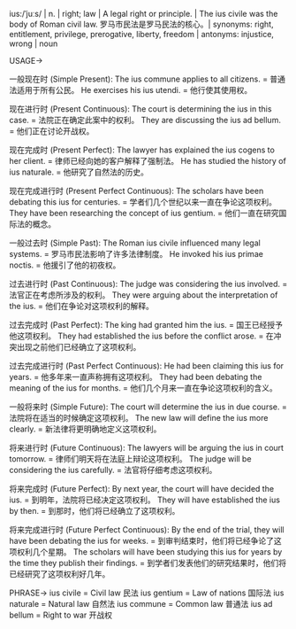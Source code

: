 ius:/ˈjuːs/ | n. | right; law | A legal right or principle. |  The ius civile was the body of Roman civil law.  罗马市民法是罗马民法的核心。| synonyms: right, entitlement, privilege, prerogative, liberty, freedom | antonyms: injustice, wrong | noun

USAGE->

一般现在时 (Simple Present):
The ius commune applies to all citizens. =  普通法适用于所有公民。
He exercises his ius utendi. = 他行使其使用权。

现在进行时 (Present Continuous):
The court is determining the ius in this case. = 法院正在确定此案中的权利。
They are discussing the ius ad bellum. = 他们正在讨论开战权。

现在完成时 (Present Perfect):
The lawyer has explained the ius cogens to her client. = 律师已经向她的客户解释了强制法。
He has studied the history of ius naturale. = 他研究了自然法的历史。

现在完成进行时 (Present Perfect Continuous):
The scholars have been debating this ius for centuries. = 学者们几个世纪以来一直在争论这项权利。
They have been researching the concept of ius gentium. = 他们一直在研究国际法的概念。

一般过去时 (Simple Past):
The Roman ius civile influenced many legal systems. = 罗马市民法影响了许多法律制度。
He invoked his ius primae noctis. = 他援引了他的初夜权。

过去进行时 (Past Continuous):
The judge was considering the ius involved. = 法官正在考虑所涉及的权利。
They were arguing about the interpretation of the ius. = 他们在争论对这项权利的解释。

过去完成时 (Past Perfect):
The king had granted him the ius. = 国王已经授予他这项权利。
They had established the ius before the conflict arose. = 在冲突出现之前他们已经确立了这项权利。

过去完成进行时 (Past Perfect Continuous):
He had been claiming this ius for years. = 他多年来一直声称拥有这项权利。
They had been debating the meaning of the ius for months. = 他们几个月来一直在争论这项权利的含义。

一般将来时 (Simple Future):
The court will determine the ius in due course. = 法院将在适当的时候确定这项权利。
The new law will define the ius more clearly. = 新法律将更明确地定义这项权利。

将来进行时 (Future Continuous):
The lawyers will be arguing the ius in court tomorrow. = 律师们明天将在法庭上辩论这项权利。
The judge will be considering the ius carefully. = 法官将仔细考虑这项权利。

将来完成时 (Future Perfect):
By next year, the court will have decided the ius. = 到明年，法院将已经决定这项权利。
They will have established the ius by then. = 到那时，他们将已经确立了这项权利。

将来完成进行时 (Future Perfect Continuous):
By the end of the trial, they will have been debating the ius for weeks. = 到审判结束时，他们将已经争论了这项权利几个星期。
The scholars will have been studying this ius for years by the time they publish their findings. = 到学者们发表他们的研究结果时，他们将已经研究了这项权利好几年。


PHRASE->
ius civile = Civil law  民法
ius gentium = Law of nations 国际法
ius naturale = Natural law 自然法
ius commune = Common law 普通法
ius ad bellum = Right to war 开战权
